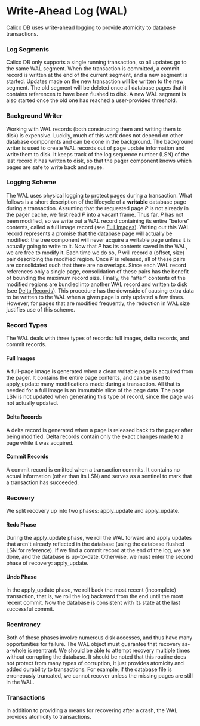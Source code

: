 # Write-Ahead Log (WAL)
Calico DB uses write-ahead logging to provide atomicity to database transactions.

### Log Segments
Calico DB only supports a single running transaction, so all updates go to the same WAL segment.
When the transaction is committed, a commit record is written at the end of the current segment, and a new segment is started.
Updates made on the new transaction will be written to the new segment.
The old segment will be deleted once all database pages that it contains references to have been flushed to disk.
A new WAL segment is also started once the old one has reached a user-provided threshold.

### Background Writer
Working with WAL records (both constructing them and writing them to disk) is expensive.
Luckily, much of this work does not depend on other database components and can be done in the background.
The background writer is used to create WAL records out of page update information and write them to disk.
It keeps track of the log sequence number (LSN) of the last record it has written to disk, so that the pager component knows which pages are safe to write back and reuse.

### Logging Scheme
The WAL uses physical logging to protect pages during a transaction.
What follows is a short description of the lifecycle of a **writable** database page during a transaction.
Assuming that the requested page $P$ is not already in the pager cache, we first read $P$ into a vacant frame.
Thus far, $P$ has not been modified, so we write out a WAL record containing its entire "before" contents, called a full image record (see [Full Images](#full-images)).
Writing out this WAL record represents a promise that the database page will actually be modified: the tree component will never acquire a writable page unless it is actually going to write to it.
Now that $P$ has its contents saved in the WAL, we are free to modify it.
Each time we do so, $P$ will record a (offset, size) pair describing the modified region.
Once $P$ is released, all of these pairs are consolidated such that there are no overlaps.
Since each WAL record references only a single page, consolidation of these pairs has the benefit of bounding the maximum record size.
Finally, the "after" contents of the modified regions are bundled into another WAL record and written to disk (see [Delta Records](#delta-records)).
This procedure has the downside of causing extra data to be written to the WAL when a given page is only updated a few times.
However, for pages that are modified frequently, the reduction in WAL size justifies use of this scheme.

### Record Types
The WAL deals with three types of records: full images, delta records, and commit records.

#### Full Images
A full-page image is generated when a clean writable page is acquired from the pager.
It contains the entire page contents, and can be used to apply_update many modifications made during a transaction.
All that is needed for a full image is an immutable slice of the page data.
The page LSN is not updated when generating this type of record, since the page was not actually updated.

#### Delta Records
A delta record is generated when a page is released back to the pager after being modified.
Delta records contain only the exact changes made to a page while it was acquired.

#### Commit Records
A commit record is emitted when a transaction commits.
It contains no actual information (other than its LSN) and serves as a sentinel to mark that a transaction has succeeded.

### Recovery
We split recovery up into two phases: apply_update and apply_update.

#### Redo Phase
During the apply_update phase, we roll the WAL forward and apply updates that aren't already reflected in the database (using the database flushed LSN for reference).
If we find a commit record at the end of the log, we are done, and the database is up-to-date.
Otherwise, we must enter the second phase of recovery: apply_update.

#### Undo Phase
In the apply_update phase, we roll back the most recent (incomplete) transaction, that is, we roll the log backward from the end until the most recent commit.
Now the database is consistent with its state at the last successful commit.

### Reentrancy
Both of these phases involve numerous disk accesses, and thus have many opportunities for failure.
The WAL object must guarantee that recovery as-a-whole is reentrant.
We should be able to attempt recovery multiple times without corrupting the database.
It should be noted that this routine does not protect from many types of corruption, it just provides atomicity and added durability to transactions.
For example, if the database file is erroneously truncated, we cannot recover unless the missing pages are still in the WAL.

[//]: # (TODO: Actually, we need to hit the full images going forward [right now we just hit the deltas and commits] 
               in case the above situation happened. We could still recover using the full images!)

### Transactions
In addition to providing a means for recovering after a crash, the WAL provides atomicity to transactions.

